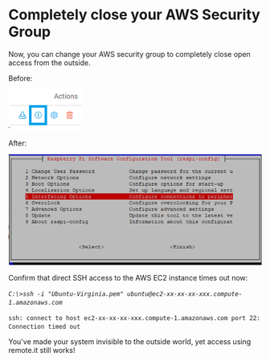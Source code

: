 # Completely close your AWS Security Group

Now, you can change your AWS security group to completely close open access from the outside.

Before:

![](../../.gitbook/assets/image%20%28468%29.png)

After:

![](../../.gitbook/assets/image%20%28171%29.png)

Confirm that direct SSH access to the AWS EC2 instance times out now:

_`C:\>ssh -i "Ubuntu-Virginia.pem" ubuntu@ec2-xx-xx-xx-xxx.compute-1.amazonaws.com`_ 

`ssh: connect to host ec2-xx-xx-xx-xxx.compute-1.amazonaws.com port 22: Connection timed out`

You've made your system invisible to the outside world, yet access using remote.it still works!



